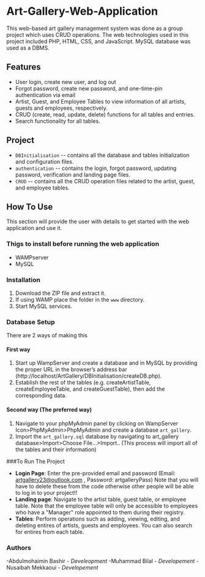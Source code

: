 # Art-Gallery-Web-Application
This web-based art gallery management system was done as a group project which uses CRUD operations. The web technologies used in this project included PHP, HTML, CSS, and JavaScript. MySQL database was used as a DBMS.

## Features
- User login, create new user, and log out
- Forgot password, create new password, and one-time-pin authentication via email
- Artist, Guest, and Employee Tables to view information of all artists, guests and employees, respectively.
- CRUD (create, read, update, delete) functions for all tables and entries.
- Search functionality for all tables.

## Project
 - `DBInitialisation` -- contains all the database and tables initialization and configuration files.
 - `authentication` -- contains the login, forgot password, updating password, verification and landing page files.
 - `CRUD` -- contains all the CRUD operation files related to the artist, guest, and employee tables.

## How To Use
This section will provide the user with details to get started with the web application and use it.

### Thigs to install before running the web application
- WAMPserver
- MySQL

### Installation

1. Download the ZIP file and extract it.
2. If using WAMP place the folder in the `www` directory.
3. Start MySQL services.

### Database Setup

There are 2 ways of making this

#### First way 
1. Start up WampServer and create a database and in MySQL by providing the proper URL in the browser’s address bar (http://localhost/ArtGallery/DBInitialisation/createDB.php).
2. Establish the rest of the tables (e.g. createArtistTable, createEmployeeTable, and createGuestTable), then add the corresponding data. 

#### Second way (The preferred way)
1. Navigate to your phpMyAdmin panel by clicking on WampServer Icon>PhpMyAdmin>PhpMyAdmin and create a database `art_gallery`.
2. Import the `art_gallery.sql` database by navigating to art_gallery database>Import>Choose File...>Import.. (This process will import all of the tables and their information)

###To Run The Project

- **Login Page**: Enter the pre-provided email and password (Email: artgallery23@outlook.com , Password: artgalleryPass) Note that you will have to delete these from the code otherwise other people will be able to log in to your project!!
- **Landing page**: Navigate to the artist table, guest table, or employee table. Note that the employee table will only be accessible to employees who have a "Manager" role appointed to them during their registry.
- **Tables**: Perform operations such as adding, viewing, editing, and deleting entires of artists, guests and employees. You can also search for entires from each table.

### Authors
-Abdulmohaimin Bashir - *Develeopment*
-Muhammad Bilal - *Developement*
-Nusaibah Mekkaoui - *Developement*




